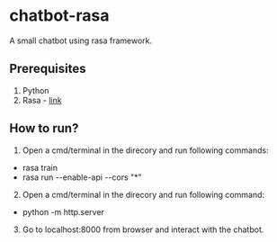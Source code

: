 # chatbot-rasa
A small chatbot using rasa framework.

## Prerequisites
1. Python
2. Rasa - [link](https://rasa.com/docs/rasa/installation/)

## How to run?
1. Open a cmd/terminal in the direcory and run following commands:
  - rasa train
  - rasa run --enable-api --cors "*"
2. Open a cmd/terminal in the direcory and run following command:
  - python -m http.server
3. Go to localhost:8000 from browser and interact with the chatbot.
